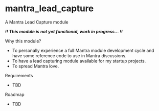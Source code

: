 # mantra_lead_capture
A Mantra Lead Capture module

***!! This module is not yet functional, work in progress… !!***

Why this module?
- To personally experience a full Mantra module development cycle and have some reference code to use in Mantra discussions.
- To have a lead capturing module available for my startup projects.
- To spread Mantra love.

Requirements
- TBD

Roadmap
- TBD
